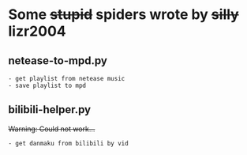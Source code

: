 # Some <del>stupid</del> spiders wrote by <del>silly</del> lizr2004

## netease-to-mpd.py
	- get playlist from netease music
	- save playlist to mpd

## bilibili-helper.py
<del>Warning: Could not work...</del>

	- get danmaku from bilibili by vid
